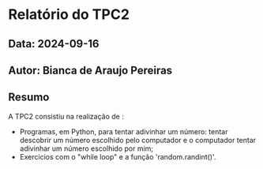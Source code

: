 # Relatório do TPC2
## Data: 2024-09-16
## Autor: Bianca de Araujo Pereiras

## Resumo
A TPC2 consistiu na realização de :
 - Programas, em Python, para tentar adivinhar um número: tentar descobrir um número escolhido pelo computador e o computador tentar adivinhar um número escolhido por mim;
 - Exercicios com o "while loop" e a função 'random.randint()'.
